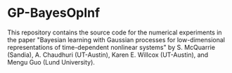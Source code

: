 # GP-BayesOpInf
This repository contains the source code for the numerical experiments in the paper "Bayesian learning with Gaussian processes for low-dimensional representations of time-dependent nonlinear systems" by S. McQuarrie (Sandia), A. Chaudhuri (UT-Austin), Karen E. Willcox (UT-Austin), and Mengu Guo (Lund University).
